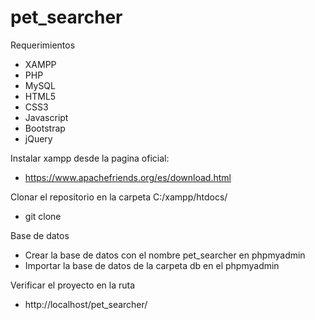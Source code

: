 # pet_searcher
Requerimientos
- XAMPP
- PHP
- MySQL
- HTML5
- CSS3
- Javascript
- Bootstrap
- jQuery

Instalar xampp desde la pagina oficial:
- https://www.apachefriends.org/es/download.html

Clonar el repositorio en la carpeta C:/xampp/htdocs/
- git clone 

Base de datos
- Crear la base de datos con el nombre pet_searcher en phpmyadmin
- Importar la base de datos de la carpeta db en el phpmyadmin 

Verificar el proyecto en la ruta
- http://localhost/pet_searcher/
